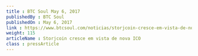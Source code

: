 ```yaml
---
title : BTC Soul May 6, 2017
publishedBy : BTC Soul
publishedOn : May 6, 2017
link : https://www.btcsoul.com/noticias/storjcoin-cresce-em-vista-de-nova-ico/
weight: 115
articleName : Storjcoin cresce em vista de nova ICO
class : pressArticle
---
```

